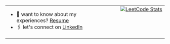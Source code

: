 <table>
  <tr>
    <td width="60%" valign="top">
      <ul>
        <li>📄 want to know about my experiences? <a href="https://drive.google.com/drive/folders/1Zbp59fUY0Kyoq5FeKv3wFHL2XJHZr-26?usp=sharing">Resume</a></li>
        <li>🖇️ let's connect on <a href="https://linkedin.com/in/tauseefshoaib">LinkedIn</a></li>
      </ul>
    </td>
    <td width="40%" valign="top" align="right">
      <a href="https://leetcode.com/u/tauseefshoaib/">
        <img src="https://leetcard.jacoblin.cool/tauseefshoaib?ext=heatmap" alt="LeetCode Stats" />
      </a>
    </td>
  </tr>
</table>
